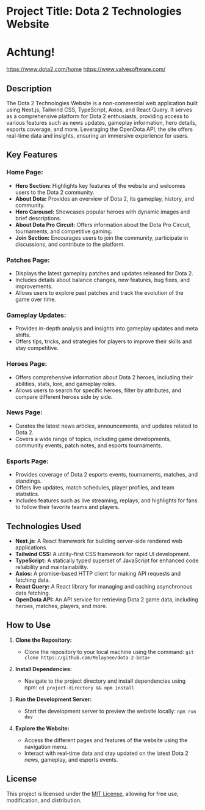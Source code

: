 # Project Title: Dota 2 Technologies Website

# Achtung! 
  https://www.dota2.com/home
  https://www.valvesoftware.com/
  

## Description

The Dota 2 Technologies Website is a non-commercial web application built using Next.js, Tailwind CSS, TypeScript, Axios, and React Query. It serves as a comprehensive platform for Dota 2 enthusiasts, providing access to various features such as news updates, gameplay information, hero details, esports coverage, and more. Leveraging the OpenDota API, the site offers real-time data and insights, ensuring an immersive experience for users.

## Key Features

### Home Page:

- **Hero Section:** Highlights key features of the website and welcomes users to the Dota 2 community.
- **About Dota:** Provides an overview of Dota 2, its gameplay, history, and community.
- **Hero Carousel:** Showcases popular heroes with dynamic images and brief descriptions.
- **About Dota Pro Circuit:** Offers information about the Dota Pro Circuit, tournaments, and competitive gaming.
- **Join Section:** Encourages users to join the community, participate in discussions, and contribute to the platform.

### Patches Page:

- Displays the latest gameplay patches and updates released for Dota 2.
- Includes details about balance changes, new features, bug fixes, and improvements.
- Allows users to explore past patches and track the evolution of the game over time.

### Gameplay Updates:

- Provides in-depth analysis and insights into gameplay updates and meta shifts.
- Offers tips, tricks, and strategies for players to improve their skills and stay competitive.

### Heroes Page:

- Offers comprehensive information about Dota 2 heroes, including their abilities, stats, lore, and gameplay roles.
- Allows users to search for specific heroes, filter by attributes, and compare different heroes side by side.

### News Page:

- Curates the latest news articles, announcements, and updates related to Dota 2.
- Covers a wide range of topics, including game developments, community events, patch notes, and esports tournaments.

### Esports Page:

- Provides coverage of Dota 2 esports events, tournaments, matches, and standings.
- Offers live updates, match schedules, player profiles, and team statistics.
- Includes features such as live streaming, replays, and highlights for fans to follow their favorite teams and players.

## Technologies Used

- **Next.js:** A React framework for building server-side rendered web applications.
- **Tailwind CSS:** A utility-first CSS framework for rapid UI development.
- **TypeScript:** A statically typed superset of JavaScript for enhanced code reliability and maintainability.
- **Axios:** A promise-based HTTP client for making API requests and fetching data.
- **React Query:** A React library for managing and caching asynchronous data fetching.
- **OpenDota API:** An API service for retrieving Dota 2 game data, including heroes, matches, players, and more.

## How to Use

1. **Clone the Repository:**
   - Clone the repository to your local machine using the command: `git clone https://github.com/Melaynee/dota-2-beta>`

2. **Install Dependencies:**
   - Navigate to the project directory and install dependencies using npm: `cd project-directory && npm install`

3. **Run the Development Server:**
   - Start the development server to preview the website locally: `npm run dev`

4. **Explore the Website:**
   - Access the different pages and features of the website using the navigation menu.
   - Interact with real-time data and stay updated on the latest Dota 2 news, gameplay, and esports events.

## License

This project is licensed under the [MIT License](https://opensource.org/licenses/MIT), allowing for free use, modification, and distribution.

